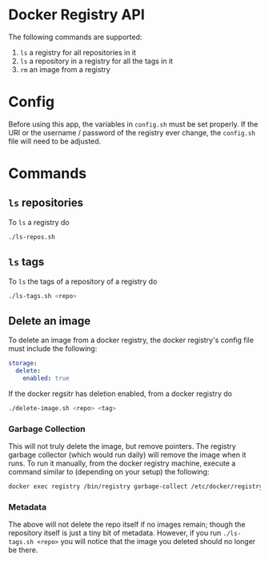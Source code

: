 # Docker Registry API

The following commands are supported:
1. `ls` a registry for all repositories in it
2. `ls` a repository in a registry for all the tags in it
3. `rm` an image from a registry

# Config

Before using this app, the variables in `config.sh` must be set properly. 
If the URI or the username / password of the registry ever change, the `config.sh` file will need to be adjusted.

# Commands

## `ls` repositories


To `ls` a registry do
```bash
./ls-repos.sh

```

## `ls` tags

To `ls` the tags of a repository of a registry do
```bash
./ls-tags.sh <repo>
```

## Delete an image

To delete an image from a docker registry, the docker registry's config file must include the following:
```yml
storage:
  delete:
    enabled: true
```
If the docker regsitr has deletion enabled, from a docker registry do
```bash
./delete-image.sh <repo> <tag>
```

### Garbage Collection

This will not truly delete the image, but remove pointers. The registry garbage collector (which would run daily) will remove the image when it runs. To run it manually, from the docker registry machine, execute a command similar to (depending on your setup) the following:
```bash
docker exec registry /bin/registry garbage-collect /etc/docker/registry/config.yml
```

### Metadata

The above will not delete the repo itself if no images remain; though the repository itself is just a tiny bit of metadata. However, if you run `./ls-tags.sh <repo>` you will notice that the image you deleted should no longer be there.

